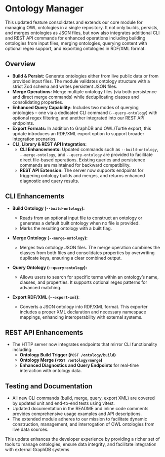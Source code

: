 # Ontology Manager

This updated feature consolidates and extends our core module for managing OWL ontologies in a single repository. It not only builds, persists, and merges ontologies as JSON files, but now also integrates additional CLI and REST API commands for enhanced operations including building ontologies from input files, merging ontologies, querying content with optional regex support, and exporting ontologies in RDF/XML format.

## Overview

- **Build & Persist:** Generate ontologies either from live public data or from provided input files. The module validates ontology structure with a strict Zod schema and writes persistent JSON files.
- **Merge Operations:** Merge multiple ontology files (via both persistence and direct merge commands) while deduplicating classes and consolidating properties.
- **Enhanced Query Capability:** Includes two modes of querying ontologies – one via a dedicated CLI command (`--query-ontology`) with optional regex filtering, and another integrated into our REST API endpoints.
- **Export Formats:** In addition to GraphDB and OWL/Turtle export, this update introduces an RDF/XML export option to support broader integration scenarios.
- **CLI, Library & REST API Integration:**
  - **CLI Enhancements:** Updated commands such as `--build-ontology`, `--merge-ontology`, and `--query-ontology` are provided to facilitate direct file-based operations. Existing queries and persistence commands are maintained for backward compatibility.
  - **REST API Extension:** The server now supports endpoints for triggering ontology builds and merges, and returns enhanced diagnostic and query results.

## CLI Enhancements

- **Build Ontology (`--build-ontology`):**
  - Reads from an optional input file to construct an ontology or generates a default built ontology when no file is provided.
  - Marks the resulting ontology with a built flag.

- **Merge Ontology (`--merge-ontology`):**
  - Merges two ontology JSON files. The merge operation combines the classes from both files and consolidates properties by overwriting duplicate keys, ensuring a clear combined output.

- **Query Ontology (`--query-ontology`):**
  - Allows users to search for specific terms within an ontology’s name, classes, and properties. It supports optional regex patterns for advanced matching.

- **Export RDF/XML (`--export-xml`):**
  - Converts a JSON ontology into RDF/XML format. This exporter includes a proper XML declaration and necessary namespace mappings, enhancing interoperability with external systems.

## REST API Enhancements

- The HTTP server now integrates endpoints that mirror CLI functionality including:
  - **Ontology Build Trigger (`POST /ontology/build`)**
  - **Ontology Merge (`POST /ontology/merge`)**
  - **Enhanced Diagnostics and Query Endpoints** for real-time interaction with ontology data.

## Testing and Documentation

- All new CLI commands (build, merge, query, export XML) are covered by updated unit and end-to-end tests using vitest.
- Updated documentation in the README and inline code comments provides comprehensive usage examples and API descriptions.
- The extended module adheres to our mission to facilitate dynamic construction, management, and interrogation of OWL ontologies from live data sources.

This update enhances the developer experience by providing a richer set of tools to manage ontologies, ensure data integrity, and facilitate integration with external GraphDB systems.